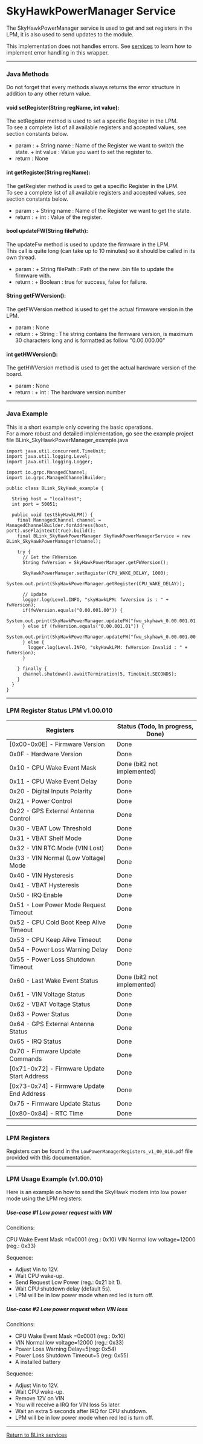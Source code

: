 SkyHawkPowerManager Service
============

The SkyHawkPowerManager service is used to get and set registers in the LPM, it is also used to send updates to the module.

This implementation does not handles errors. See [services](services.md) to learn how to implement error handling in this wrapper.

---------------------------------


### Java Methods

Do not forget that every methods always returns the error structure in addition to any other return value.

#### void setRegister(String regName, int value):

The setRegister method is used to set a specific Register in the LPM.<br>
To see a complete list of all available registers and accepted values, see section constants below.

- param  : 
         + String name   : Name of the Register we want to switch the state.
         + int value     : Value you want to set the register to.
- return : None
  
#### int getRegister(String regName):

The getRegister method is used to get a specific Register in the LPM.<br>
To see a complete list of all available registers and accepted values, see section constants below.

- param  : 
         + String name   : Name of the Register we want to get the state.		  
- return : 
         + int : Value of the register.

#### bool updateFW(String filePath):

The updateFw method is used to update the firmware in the LPM.<br>
This call is quite long (can take up to 10 minutes) so it should be called in its own thread.

- param  : 
         + String filePath   : Path of the new .bin file to update the firmware with.
- return : 
         + Boolean : true for success, false for failure.

#### String getFWVersion():

The getFWVersion method is used to get the actual firmware version in the LPM.

- param  : None
- return : 
         + String : The string contains the firmware version, is maximum 30 characters long and is formatted as follow "0.00.000.00"

#### int getHWVersion():

The getHWVersion method is used to get the actual hardware version of the board.

- param  : None
- return : 
         + int : The hardware version number

---------------------------------

### Java Example
This is a short example only covering the basic operations.<br>
For a more robust and detailed implementation, go see the example project file BLink_SkyHawkPowerManager_example.java
~~~~{.java}
import java.util.concurrent.TimeUnit;
import java.util.logging.Level;
import java.util.logging.Logger;

import io.grpc.ManagedChannel;
import io.grpc.ManagedChannelBuilder;

public class BLink_SkyHawk_example {

  String host = "localhost";
  int port = 50051;

  public void testSkyHawkLPM() {
    final MannagedChannel channel = ManagedChannelBuilder.forAddress(host, port).usePlaintext(true).build();
    final BLink_SkyHawkPowerManager SkyHawkPowerManagerService = new BLink_SkyHawkPowerManager(channel);
    
	try {
      // Get the FWVersion
      String fwVersion = SkyHawkPowerManager.getFWVersion();
	  
	  SkyHawkPowerManager.setRegister(CPU_WAKE_DELAY, 1000);
	  System.out.print(SkyHawkPowerManager.getRegister(CPU_WAKE_DELAY));
	  
	  // Update
	  logger.log(Level.INFO, "skyHawkLPM: fwVersion is : " + fwVersion);
      if(fwVersion.equals("0.00.001.00")) {
    	System.out.print(SkyHawkPowerManager.updateFW("fwu_skyhawk_0.00.001.01.bin"));
  	  } else if (fwVersion.equals("0.00.001.01")) {
    	System.out.print(SkyHawkPowerManager.updateFW("fwu_skyhawk_0.00.001.00.bin"));
   	  } else {
    	logger.log(Level.INFO, "skyHawkLPM: fwVersion Invalid : " + fwVersion);
      }
			
    } finally {
      channel.shutdown().awaitTermination(5, TimeUnit.SECONDS);
    }
  }
}
~~~~



------



### LPM Register Status LPM v1.00.010

| Registers                                   | Status (Todo, In progress, Done) |
| ------------------------------------------- | -------------------------------- |
| [0x00-0x0E] - Firmware Version              | Done                             |
| 0x0F - Hardware Version                     | Done                             |
| 0x10 - CPU Wake Event Mask                  | Done (bit2 not implemented)      |
| 0x11 - CPU Wake Event Delay                 | Done                             |
| 0x20 - Digital Inputs Polarity              | Done                             |
| 0x21 - Power Control                        | Done                             |
| 0x22 - GPS External Antenna Control         | Done                             |
| 0x30 - VBAT Low Threshold                   | Done                             |
| 0x31 - VBAT Shelf Mode                      | Done                             |
| 0x32 - VIN RTC Mode (VIN Lost)              | Done                             |
| 0x33 - VIN Normal (Low Voltage) Mode        | Done                             |
| 0x40 - VIN Hysteresis                       | Done                             |
| 0x41 - VBAT Hysteresis                      | Done                             |
| 0x50 - IRQ Enable                           | Done                             |
| 0x51 - Low Power Mode Request Timeout       | Done                             |
| 0x52 - CPU Cold Boot Keep Alive Timeout     | Done                             |
| 0x53 - CPU Keep Alive Timeout               | Done                             |
| 0x54 - Power Loss Warning Delay             | Done                             |
| 0x55 - Power Loss Shutdown Timeout          | Done                             |
| 0x60 - Last Wake Event Status               | Done (bit2 not implemented)      |
| 0x61 - VIN Voltage Status                   | Done                             |
| 0x62 - VBAT Voltage Status                  | Done                             |
| 0x63 - Power Status                         | Done                             |
| 0x64 - GPS External Antenna Status          | Done                             |
| 0x65 - IRQ Status                           | Done                             |
| 0x70 - Firmware Update Commands             | Done                             |
| [0x71-0x72] - Firmware Update Start Address | Done                             |
| [0x73-0x74] - Firmware Update End Address   | Done                             |
| 0x75 - Firmware Update Status               | Done                             |
| [0x80-0x84] - RTC Time                      | Done                             |

 

------



### LPM Registers

Registers can be found in the `LowPowerManagerRegisters_v1_00_010.pdf` file provided with this documentation.

 

------

### LPM Usage Example (v1.00.010)

Here is an example on how to send the SkyHawk modem into low power mode using the LPM registers:


##### Use-case #1 Low power request with VIN

Conditions:

CPU Wake Event Mask =0x0001 (reg.: 0x10)
VIN Normal low voltage=12000 (reg.: 0x33)

Sequence:

- Adjust Vin to 12V.
- Wait CPU wake-up.
- Send Request Low Power (reg.: 0x21 bit 1).
- Wait CPU shutdown delay (default 5s).
- LPM will be in low power mode when red led is turn off.

##### Use-case #2 Low power request when VIN loss

Conditions:

- CPU Wake Event Mask =0x0001 (reg.: 0x10)
- VIN Normal low voltage=12000 (reg.: 0x33)
- Power Loss Warning Delay=5(reg: 0x54)
- Power Loss Shutdown Timeout=5 (reg: 0x55)
- A installed battery

Sequence:

- Adjust Vin to 12V.
- Wait CPU wake-up.
- Remove 12V on VIN
- You will receive a IRQ for VIN loss 5s later.
- Wait an extra 5 seconds after IRQ for CPU shutdown.
- LPM will be in low power mode when red led is turn off.

---------------------------------

[Return to BLink services](blinkServices.md)
